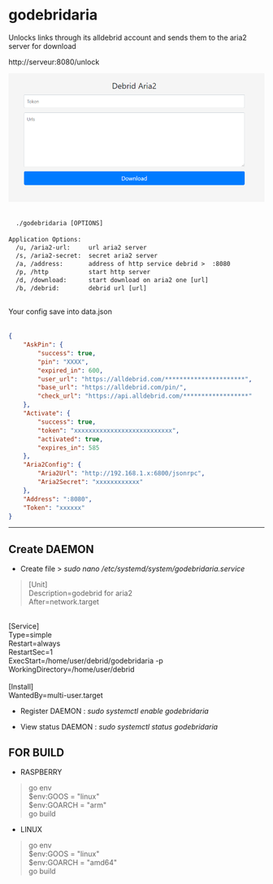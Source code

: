 # godebridaria

Unlocks links through its alldebrid account and sends them to the aria2 server for download

http://serveur:8080/unlock 

![Drag Racing](./assets/unlock.png)

```

  ./godebridaria [OPTIONS]

Application Options:
  /u, /aria2-url:     url aria2 server
  /s, /aria2-secret:  secret aria2 server
  /a, /address:       address of http service debrid >  :8080
  /p, /http           start http server
  /d, /download:      start download on aria2 one [url]
  /b, /debrid:        debrid url [url]


```
Your config save into data.json


```json

{
	"AskPin": {
		"success": true,
		"pin": "XXXX",
		"expired_in": 600,
		"user_url": "https://alldebrid.com/**********************",
		"base_url": "https://alldebrid.com/pin/",
		"check_url": "https://api.alldebrid.com/******************"
	},
	"Activate": {
		"success": true,
		"token": "xxxxxxxxxxxxxxxxxxxxxxxxxxx",
		"activated": true,
		"expires_in": 585
	},
	"Aria2Config": {
		"Aria2Url": "http://192.168.1.x:6800/jsonrpc",
		"Aria2Secret": "xxxxxxxxxxxx"
	},
	"Address": ":8080",
	"Token": "xxxxxx"
}

```

---


## Create DAEMON

* Create file > *sudo nano /etc/systemd/system/godebridaria.service*
> [Unit]<br>
Description=godebrid for aria2<br>
After=network.target<br>
<br>
[Service]<br>
Type=simple<br>
Restart=always<br>
RestartSec=1<br>
ExecStart=/home/user/debrid/godebridaria -p<br>
WorkingDirectory=/home/user/debrid<br>
<br>
[Install]<br>
WantedBy=multi-user.target<br>

* Register DAEMON :  *sudo systemctl enable godebridaria*

* View status DAEMON :  *sudo systemctl status godebridaria*


## FOR BUILD

* RASPBERRY 

> go env <br>
$env:GOOS = "linux"<br>
$env:GOARCH = "arm"<br>
go build

* LINUX 

> go env <br>
$env:GOOS = "linux"<br>
$env:GOARCH = "amd64"<br>
go build
